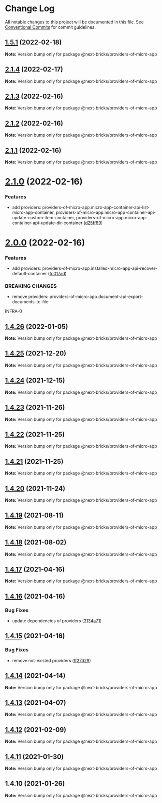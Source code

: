 # Change Log

All notable changes to this project will be documented in this file.
See [Conventional Commits](https://conventionalcommits.org) for commit guidelines.

## [1.5.1](https://github.com/easyops-cn/next-providers/compare/@next-bricks/providers-of-micro-app@2.1.4...@next-bricks/providers-of-micro-app@1.5.1) (2022-02-18)

**Note:** Version bump only for package @next-bricks/providers-of-micro-app





## [2.1.4](https://github.com/easyops-cn/next-providers/compare/@next-bricks/providers-of-micro-app@2.1.3...@next-bricks/providers-of-micro-app@2.1.4) (2022-02-17)

**Note:** Version bump only for package @next-bricks/providers-of-micro-app

## [2.1.3](https://github.com/easyops-cn/next-providers/compare/@next-bricks/providers-of-micro-app@2.1.2...@next-bricks/providers-of-micro-app@2.1.3) (2022-02-16)

**Note:** Version bump only for package @next-bricks/providers-of-micro-app

## [2.1.2](https://github.com/easyops-cn/next-providers/compare/@next-bricks/providers-of-micro-app@2.1.1...@next-bricks/providers-of-micro-app@2.1.2) (2022-02-16)

**Note:** Version bump only for package @next-bricks/providers-of-micro-app

## [2.1.1](https://github.com/easyops-cn/next-providers/compare/@next-bricks/providers-of-micro-app@2.1.0...@next-bricks/providers-of-micro-app@2.1.1) (2022-02-16)

**Note:** Version bump only for package @next-bricks/providers-of-micro-app

# [2.1.0](https://github.com/easyops-cn/next-providers/compare/@next-bricks/providers-of-micro-app@2.0.0...@next-bricks/providers-of-micro-app@2.1.0) (2022-02-16)

### Features

- add providers: providers-of-micro-app.micro-app-container-api-list-micro-app-container, providers-of-micro-app.micro-app-container-api-update-custom-item-container, providers-of-micro-app.micro-app-container-api-update-dir-container ([d25ff69](https://github.com/easyops-cn/next-providers/commit/d25ff690d51ad0c51cd99283af840d31973d8eab))

# [2.0.0](https://github.com/easyops-cn/next-providers/compare/@next-bricks/providers-of-micro-app@1.4.26...@next-bricks/providers-of-micro-app@2.0.0) (2022-02-16)

### Features

- add providers: providers-of-micro-app.installed-micro-app-api-recover-default-container ([fc017ad](https://github.com/easyops-cn/next-providers/commit/fc017ad1c2b3ec43002f74174e5fc036ae78c2b8))

### BREAKING CHANGES

- remove providers: providers-of-micro-app.document-api-export-documents-to-file

INFRA-0

## [1.4.26](https://github.com/easyops-cn/next-providers/compare/@next-bricks/providers-of-micro-app@1.4.25...@next-bricks/providers-of-micro-app@1.4.26) (2022-01-05)

**Note:** Version bump only for package @next-bricks/providers-of-micro-app

## [1.4.25](https://github.com/easyops-cn/next-providers/compare/@next-bricks/providers-of-micro-app@1.4.24...@next-bricks/providers-of-micro-app@1.4.25) (2021-12-20)

**Note:** Version bump only for package @next-bricks/providers-of-micro-app

## [1.4.24](https://github.com/easyops-cn/next-providers/compare/@next-bricks/providers-of-micro-app@1.4.23...@next-bricks/providers-of-micro-app@1.4.24) (2021-12-15)

**Note:** Version bump only for package @next-bricks/providers-of-micro-app

## [1.4.23](https://github.com/easyops-cn/next-providers/compare/@next-bricks/providers-of-micro-app@1.4.22...@next-bricks/providers-of-micro-app@1.4.23) (2021-11-26)

**Note:** Version bump only for package @next-bricks/providers-of-micro-app

## [1.4.22](https://github.com/easyops-cn/next-providers/compare/@next-bricks/providers-of-micro-app@1.4.21...@next-bricks/providers-of-micro-app@1.4.22) (2021-11-25)

**Note:** Version bump only for package @next-bricks/providers-of-micro-app

## [1.4.21](https://github.com/easyops-cn/next-providers/compare/@next-bricks/providers-of-micro-app@1.4.20...@next-bricks/providers-of-micro-app@1.4.21) (2021-11-25)

**Note:** Version bump only for package @next-bricks/providers-of-micro-app

## [1.4.20](https://github.com/easyops-cn/next-providers/compare/@next-bricks/providers-of-micro-app@1.4.19...@next-bricks/providers-of-micro-app@1.4.20) (2021-11-24)

**Note:** Version bump only for package @next-bricks/providers-of-micro-app

## [1.4.19](https://github.com/easyops-cn/next-providers/compare/@next-bricks/providers-of-micro-app@1.4.18...@next-bricks/providers-of-micro-app@1.4.19) (2021-08-11)

**Note:** Version bump only for package @next-bricks/providers-of-micro-app

## [1.4.18](https://github.com/easyops-cn/next-providers/compare/@next-bricks/providers-of-micro-app@1.4.17...@next-bricks/providers-of-micro-app@1.4.18) (2021-08-02)

**Note:** Version bump only for package @next-bricks/providers-of-micro-app

## [1.4.17](https://github.com/easyops-cn/next-providers/compare/@next-bricks/providers-of-micro-app@1.4.16...@next-bricks/providers-of-micro-app@1.4.17) (2021-04-16)

**Note:** Version bump only for package @next-bricks/providers-of-micro-app

## [1.4.16](https://github.com/easyops-cn/next-providers/compare/@next-bricks/providers-of-micro-app@1.4.15...@next-bricks/providers-of-micro-app@1.4.16) (2021-04-16)

### Bug Fixes

- update dependencies of providers ([3134a71](https://github.com/easyops-cn/next-providers/commit/3134a71758f1ec4e9a0b5423e3f78d39e46bb196))

## [1.4.15](https://github.com/easyops-cn/next-providers/compare/@next-bricks/providers-of-micro-app@1.4.14...@next-bricks/providers-of-micro-app@1.4.15) (2021-04-16)

### Bug Fixes

- remove not-existed providers ([ff27d29](https://github.com/easyops-cn/next-providers/commit/ff27d29da3ac8036c5bd51b5d60f95a882af0604))

## [1.4.14](https://github.com/easyops-cn/next-providers/compare/@next-bricks/providers-of-micro-app@1.4.13...@next-bricks/providers-of-micro-app@1.4.14) (2021-04-14)

**Note:** Version bump only for package @next-bricks/providers-of-micro-app

## [1.4.13](https://github.com/easyops-cn/next-providers/compare/@next-bricks/providers-of-micro-app@1.4.12...@next-bricks/providers-of-micro-app@1.4.13) (2021-04-07)

**Note:** Version bump only for package @next-bricks/providers-of-micro-app

## [1.4.12](https://github.com/easyops-cn/next-providers/compare/@next-bricks/providers-of-micro-app@1.4.11...@next-bricks/providers-of-micro-app@1.4.12) (2021-02-09)

**Note:** Version bump only for package @next-bricks/providers-of-micro-app

## [1.4.11](https://github.com/easyops-cn/next-providers/compare/@next-bricks/providers-of-micro-app@1.4.10...@next-bricks/providers-of-micro-app@1.4.11) (2021-01-30)

**Note:** Version bump only for package @next-bricks/providers-of-micro-app

## 1.4.10 (2021-01-26)

**Note:** Version bump only for package @next-bricks/providers-of-micro-app
